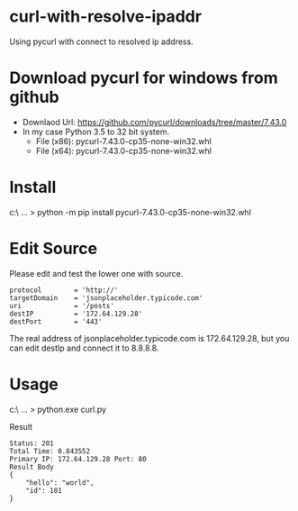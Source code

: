# curl-with-resolve-ipaddr
Using pycurl with connect to resolved ip address.

# Download pycurl for windows from github
- Downlaod Url: https://github.com/pycurl/downloads/tree/master/7.43.0
- In my case Python 3.5 to 32 bit system.
    - File (x86): pycurl-7.43.0-cp35-none-win32.whl
    - File (x64): pycurl-7.43.0-cp35-none-win32.whl

# Install
c:\ ... > python -m pip install pycurl-7.43.0-cp35-none-win32.whl

# Edit Source
Please edit and test the lower one with source.


    protocol		= 'http://'
    targetDomain	= 'jsonplaceholder.typicode.com'
    uri				= '/posts'
    destIP			= '172.64.129.28'
    destPort		= '443'


The real address of jsonplaceholder.typicode.com is 172.64.129.28, but you can edit destIp and connect it to 8.8.8.8.



# Usage
c:\ ... > python.exe curl.py

Result

    Status: 201
    Total Time: 0.843552
    Primary IP: 172.64.129.28 Port: 80
    Result Body
    {
        "hello": "world",
        "id": 101
    }

